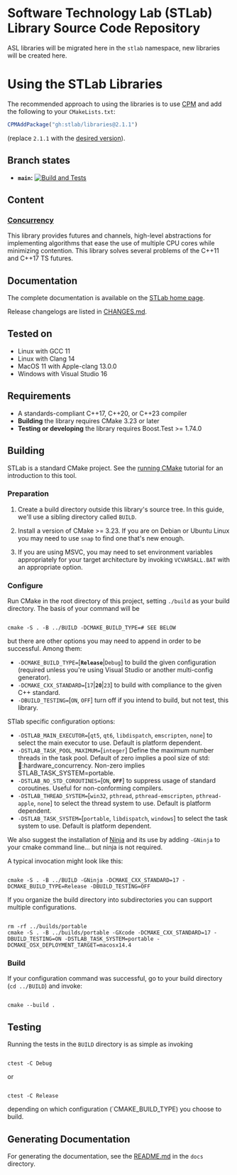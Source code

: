# Software Technology Lab (STLab) Library Source Code Repository

ASL libraries will be migrated here in the `stlab` namespace, new libraries will be created here.

# Using the STLab Libraries

The recommended approach to using the libraries is to use [CPM](https://github.com/cpm-cmake/CPM.cmake) and add the following to your `CMakeLists.txt`:

```cmake
CPMAddPackage("gh:stlab/libraries@2.1.1")
```

(replace `2.1.1` with the [desired version](https://github.com/stlab/libraries/releases)).

## Branch states

- **`main`:** [![Build and Tests](https://github.com/stlab/libraries/actions/workflows/stlab.yml/badge.svg)](https://github.com/stlab/libraries/actions/workflows/stlab.yml)

## Content

### [Concurrency](https://www.stlab.cc/libraries/concurrency/)

This library provides futures and channels, high-level abstractions for implementing algorithms that ease the use of multiple CPU cores while minimizing contention. This library solves several problems of the C++11 and C++17 TS futures.

## Documentation

The complete documentation is available on the [STLab home page](http://stlab.cc).

Release changelogs are listed in [CHANGES.md](CHANGES.md).

## Tested on

- Linux with GCC 11
- Linux with Clang 14
- MacOS 11 with Apple-clang 13.0.0
- Windows with Visual Studio 16

## Requirements

- A standards-compliant C++17, C++20, or C++23 compiler
- **Building** the library requires CMake 3.23 or later
- **Testing or developing** the library requires Boost.Test >= 1.74.0

## Building

STLab is a standard CMake project. See the [running CMake](https://cmake.org/runningcmake) tutorial
for an introduction to this tool.

### Preparation

1. Create a build directory outside this library's source tree. In this guide, we'll use a sibling
   directory called `BUILD`.

1. Install a version of CMake >= 3.23. If you are on Debian or Ubuntu Linux you may need to use
   `snap` to find one that's new enough.

1. If you are using MSVC, you may need to set environment variables appropriately for your target
   architecture by invoking `VCVARSALL.BAT` with an appropriate option.

### Configure

Run CMake in the root directory of this project, setting `./build` as your build directory. The
basis of your command will be

```

cmake -S . -B ../BUILD -DCMAKE_BUILD_TYPE=# SEE BELOW

```

but there are other options you may need to append in order to be successful. Among them:

- `-DCMAKE_BUILD_TYPE=`[**`Release`**|`Debug`] to build the given configuration (required unless you're using Visual Studio or another multi-config generator).
- `-DCMAKE_CXX_STANDARD=`[`17`|**`20`**|`23`] to build with compliance to the given C++ standard.
- `-DBUILD_TESTING=`[`ON`, `OFF`] turn off if you intend to build, but not test, this library.

STlab specific configuration options:

- `-DSTLAB_MAIN_EXECUTOR=`[`qt5`, `qt6`, `libdispatch`, `emscripten`, `none`] to select the main executor to use. Default is platform dependent.
- `-DSTLAB_TASK_POOL_MAXIMUM=`[`integer`] Define the maximum number threads in the task pool. Default of zero implies a pool size of std::thread::hardware_concurrency. Non-zero implies STLAB_TASK_SYSTEM=portable.
- `-DSTLAB_NO_STD_COROUTINES=`[`ON`, **`OFF`**] to suppress usage of standard coroutines. Useful for non-conforming compilers.
- `-DSTLAB_THREAD_SYSTEM=`[`win32`, `pthread`, `pthread-emscripten`, `pthread-apple`, `none`] to select the thread system to use. Default is platform dependent.
- `-DSTLAB_TASK_SYSTEM=`[`portable`, `libdispatch`, `windows`] to select the task system to use. Default is platform dependent.

We also suggest the installation of [Ninja](https://ninja-build.org/) and its use by adding
`-GNinja` to your cmake command line… but ninja is not required.

A typical invocation might look like this:

```

cmake -S . -B ../BUILD -GNinja -DCMAKE_CXX_STANDARD=17 -DCMAKE_BUILD_TYPE=Release -DBUILD_TESTING=OFF

```

If you organize the build directory into subdirectories you can support multiple configurations.

```

rm -rf ../builds/portable
cmake -S . -B ../builds/portable -GXcode -DCMAKE_CXX_STANDARD=17 -DBUILD_TESTING=ON -DSTLAB_TASK_SYSTEM=portable -DCMAKE_OSX_DEPLOYMENT_TARGET=macosx14.4

```

### Build

If your configuration command was successful, go to your build directory (`cd ../BUILD`) and invoke:

```

cmake --build .

```

## Testing

Running the tests in the `BUILD` directory is as simple as invoking

```

ctest -C Debug

```

or

```

ctest -C Release

```

depending on which configuration (`CMAKE_BUILD_TYPE) you choose to build.

## Generating Documentation

For generating the documentation, see the [README.md](docs/README.md) in the `docs` directory.

```

```
